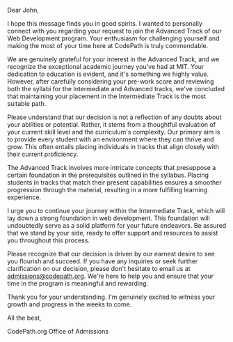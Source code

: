 Dear John,

I hope this message finds you in good spirits. I wanted to personally connect with you regarding your request to join the Advanced Track of our Web Development program. Your enthusiasm for challenging yourself and making the most of your time here at CodePath is truly commendable.

We are genuinely grateful for your interest in the Advanced Track, and we recognize the exceptional academic journey you've had at MIT. Your dedication to education is evident, and it's something we highly value. However, after carefully considering your pre-work score and reviewing both the syllabi for the Intermediate and Advanced tracks, we've concluded that maintaining your placement in the Intermediate Track is the most suitable path.

Please understand that our decision is not a reflection of any doubts about your abilities or potential. Rather, it stems from a thoughtful evaluation of your current skill level and the curriculum's complexity. Our primary aim is to provide every student with an environment where they can thrive and grow. This often entails placing individuals in tracks that align closely with their current proficiency.

The Advanced Track involves more intricate concepts that presuppose a certain foundation in the prerequisites outlined in the syllabus. Placing students in tracks that match their present capabilities ensures a smoother progression through the material, resulting in a more fulfilling learning experience.

I urge you to continue your journey within the Intermediate Track, which will lay down a strong foundation in web development. This foundation will undoubtedly serve as a solid platform for your future endeavors. Be assured that we stand by your side, ready to offer support and resources to assist you throughout this process.

Please recognize that our decision is driven by our earnest desire to see you flourish and succeed. If you have any inquiries or seek further clarification on our decision, please don't hesitate to email us at admissions@codepath.org. We're here to help you and ensure that your time in the program is meaningful and rewarding.

Thank you for your understanding. I'm genuinely excited to witness your growth and progress in the weeks to come.

All the best,

CodePath.org
Office of Admissions
